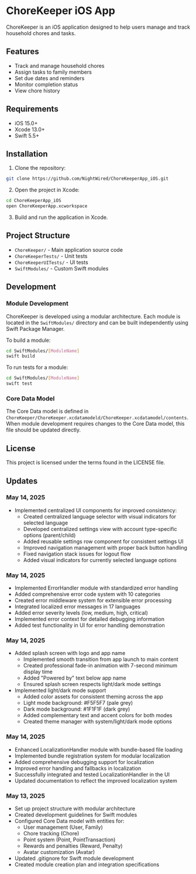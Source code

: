 # ChoreKeeper iOS App

ChoreKeeper is an iOS application designed to help users manage and track household chores and tasks.

## Features

- Track and manage household chores
- Assign tasks to family members
- Set due dates and reminders
- Monitor completion status
- View chore history

## Requirements

- iOS 15.0+
- Xcode 13.0+
- Swift 5.5+

## Installation

1. Clone the repository:
```bash
git clone https://github.com/NightWired/ChoreKeeperApp_iOS.git
```

2. Open the project in Xcode:
```bash
cd ChoreKeeperApp_iOS
open ChoreKeeperApp.xcworkspace
```

3. Build and run the application in Xcode.

## Project Structure

- `ChoreKeeper/` - Main application source code
- `ChoreKeeperTests/` - Unit tests
- `ChoreKeeperUITests/` - UI tests
- `SwiftModules/` - Custom Swift modules

## Development

### Module Development

ChoreKeeper is developed using a modular architecture. Each module is located in the `SwiftModules/` directory and can be built independently using Swift Package Manager.

To build a module:

```bash
cd SwiftModules/[ModuleName]
swift build
```

To run tests for a module:

```bash
cd SwiftModules/[ModuleName]
swift test
```

### Core Data Model

The Core Data model is defined in `ChoreKeeper/ChoreKeeper.xcdatamodeld/ChoreKeeper.xcdatamodel/contents`. When module development requires changes to the Core Data model, this file should be updated directly.

## License

This project is licensed under the terms found in the LICENSE file.

## Updates

### May 14, 2025

- Implemented centralized UI components for improved consistency:
  - Created centralized language selector with visual indicators for selected language
  - Developed centralized settings view with account type-specific options (parent/child)
  - Added reusable settings row component for consistent settings UI
  - Improved navigation management with proper back button handling
  - Fixed navigation stack issues for logout flow
  - Added visual indicators for currently selected language options

### May 14, 2025

- Implemented ErrorHandler module with standardized error handling
- Added comprehensive error code system with 10 categories
- Created error middleware system for extensible error processing
- Integrated localized error messages in 17 languages
- Added error severity levels (low, medium, high, critical)
- Implemented error context for detailed debugging information
- Added test functionality in UI for error handling demonstration

### May 14, 2025

- Added splash screen with logo and app name
  - Implemented smooth transition from app launch to main content
  - Created professional fade-in animation with 7-second minimum display time
  - Added "Powered by" text below app name
  - Ensured splash screen respects light/dark mode settings
- Implemented light/dark mode support
  - Added color assets for consistent theming across the app
  - Light mode background: #F5F5F7 (pale grey)
  - Dark mode background: #1F1F1F (dark grey)
  - Added complementary text and accent colors for both modes
  - Created theme manager with system/light/dark mode options

### May 14, 2025

- Enhanced LocalizationHandler module with bundle-based file loading
- Implemented bundle registration system for modular localization
- Added comprehensive debugging support for localization
- Improved error handling and fallbacks in localization
- Successfully integrated and tested LocalizationHandler in the UI
- Updated documentation to reflect the improved localization system

### May 13, 2025

- Set up project structure with modular architecture
- Created development guidelines for Swift modules
- Configured Core Data model with entities for:
  - User management (User, Family)
  - Chore tracking (Chore)
  - Point system (Point, PointTransaction)
  - Rewards and penalties (Reward, Penalty)
  - Avatar customization (Avatar)
- Updated .gitignore for Swift module development
- Created module creation plan and integration specifications
